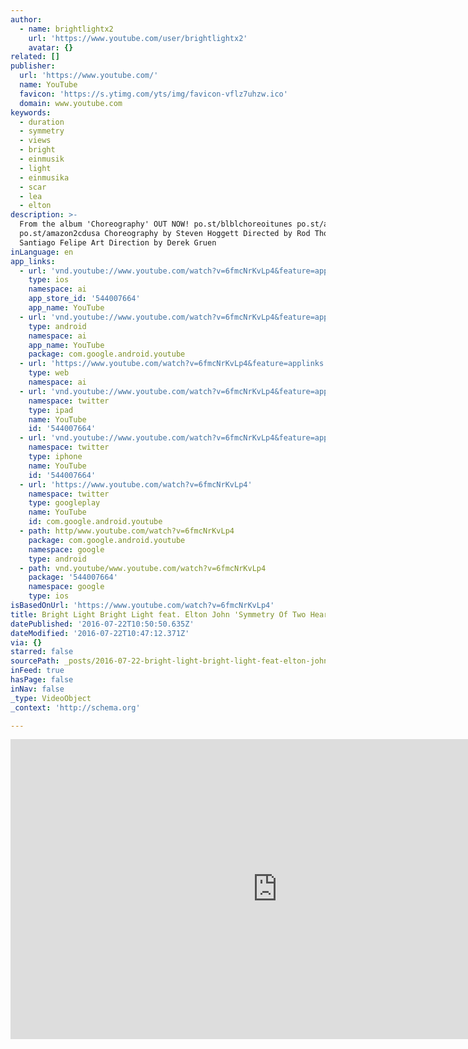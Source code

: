 ```yaml
---
author:
  - name: brightlightx2
    url: 'https://www.youtube.com/user/brightlightx2'
    avatar: {}
related: []
publisher:
  url: 'https://www.youtube.com/'
  name: YouTube
  favicon: 'https://s.ytimg.com/yts/img/favicon-vflz7uhzw.ico'
  domain: www.youtube.com
keywords:
  - duration
  - symmetry
  - views
  - bright
  - einmusik
  - light
  - einmusika
  - scar
  - lea
  - elton
description: >-
  From the album 'Choreography' OUT NOW! po.st/blblchoreoitunes po.st/amazon2cd
  po.st/amazon2cdusa Choreography by Steven Hoggett Directed by Rod Thomas &
  Santiago Felipe Art Direction by Derek Gruen
inLanguage: en
app_links:
  - url: 'vnd.youtube://www.youtube.com/watch?v=6fmcNrKvLp4&feature=applinks'
    type: ios
    namespace: ai
    app_store_id: '544007664'
    app_name: YouTube
  - url: 'vnd.youtube://www.youtube.com/watch?v=6fmcNrKvLp4&feature=applinks'
    type: android
    namespace: ai
    app_name: YouTube
    package: com.google.android.youtube
  - url: 'https://www.youtube.com/watch?v=6fmcNrKvLp4&feature=applinks'
    type: web
    namespace: ai
  - url: 'vnd.youtube://www.youtube.com/watch?v=6fmcNrKvLp4&feature=applinks'
    namespace: twitter
    type: ipad
    name: YouTube
    id: '544007664'
  - url: 'vnd.youtube://www.youtube.com/watch?v=6fmcNrKvLp4&feature=applinks'
    namespace: twitter
    type: iphone
    name: YouTube
    id: '544007664'
  - url: 'https://www.youtube.com/watch?v=6fmcNrKvLp4'
    namespace: twitter
    type: googleplay
    name: YouTube
    id: com.google.android.youtube
  - path: http/www.youtube.com/watch?v=6fmcNrKvLp4
    package: com.google.android.youtube
    namespace: google
    type: android
  - path: vnd.youtube/www.youtube.com/watch?v=6fmcNrKvLp4
    package: '544007664'
    namespace: google
    type: ios
isBasedOnUrl: 'https://www.youtube.com/watch?v=6fmcNrKvLp4'
title: Bright Light Bright Light feat. Elton John 'Symmetry Of Two Hearts'
datePublished: '2016-07-22T10:50:50.635Z'
dateModified: '2016-07-22T10:47:12.371Z'
via: {}
starred: false
sourcePath: _posts/2016-07-22-bright-light-bright-light-feat-elton-john-symmetry-of-two.md
inFeed: true
hasPage: false
inNav: false
_type: VideoObject
_context: 'http://schema.org'

---
```

<iframe src="https://cdn.embedly.com/widgets/media.html?src=https%3A%2F%2Fwww.youtube.com%2Fembed%2F6fmcNrKvLp4%3Ffeature%3Doembed&amp;url=http%3A%2F%2Fwww.youtube.com%2Fwatch%3Fv%3D6fmcNrKvLp4&amp;image=https%3A%2F%2Fi.ytimg.com%2Fvi%2F6fmcNrKvLp4%2Fhqdefault.jpg&amp;key=b7d04c9b404c499eba89ee7072e1c4f7&amp;type=text%2Fhtml&amp;schema=youtube" width="854" height="480" scrolling="no" frameborder="0" allowfullscreen="" style=""></iframe>